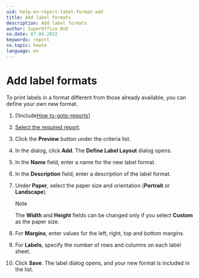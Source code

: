 ```yaml
---
uid: help-en-report-label-format-add
title: Add label formats
description: Add label formats
author: SuperOffice RnD
so.date: 07.04.2022
keywords: report
so.topic: howto
language: en
---
```


# Add label formats

To print labels in a format different from those already available, you can define your own new format.

1. [!include[How to-goto-reports](../includes/goto-reports.md)]
2. [Select the required report][1].
3. Click the **Preview** button under the criteria list.
4. In the dialog, click **Add**. The **Define Label Layout** dialog opens.
5. In the **Name** field, enter a name for the new label format.
6. In the **Description** field, enter a description of the label format.
7. Under **Paper**, select the paper size and orientation (**Portrait** or **Landscape**).

    > [!NOTE]
    > The **Width** and **Height** fields can be changed only if you select **Custom** as the paper size.

8. For **Margins**, enter values for the left, right, top and bottom margins.
9. For **Labels**, specify the number of rows and columns on each label sheet.
10. Click **Save**. The label dialog opens, and your new format is included in the list.

<!-- Referenced links -->
[1]: ../properties.md

<!-- Referenced images -->
